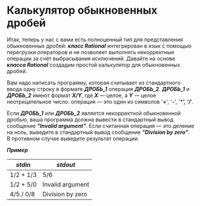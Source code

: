 Калькулятор обыкновенных дробей<a name="TOP"></a>
===================

Итак, теперь у нас с вами есть полноценный тип для представления  обыкновенных дробей: ***класс Rational*** интегрирован в язык с помощью  перегрузки операторов и не позволяет выполнять некорректные операции за  счёт выбрасывания исключений. Давайте на основе ***класса Rational*** создадим  простой калькулятор для обыкновенных дробей.

Вам надо написать программу, которая считывает из стандартного ввода одну строку в формате ***ДРОБЬ_1*** операция ***ДРОБЬ_2***.  ***ДРОБЬ_1*** и ***ДРОБЬ_2*** имеют формат ***X/Y***, где ***X*** — целое, а ***Y*** — целое неотрицательное число. операция — это один из символов '***+***', '***-***', '*******', '***/***'.

Если ***ДРОБЬ_1*** или ***ДРОБЬ_2*** является  некорректной обыкновенной дробью, ваша программа должна вывести в  стандартный вывод сообщение ***"Invalid argument"***. Если считанная операция — это деление на ноль,  выведите в стандартный вывод сообщение  ***"Division by zero"***. В противном случае выведите результат операции.

***Пример***

***stdin***   | ***stdout***
------------- | -------------
1/2 + 1/3 | 5/6
1/2 + 5/0 | Invalid argument
4/5 / 0/8 | Division by zero
